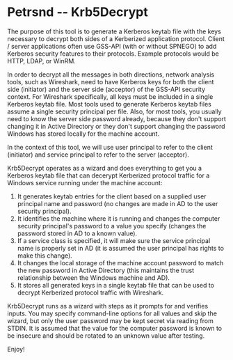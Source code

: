 ﻿# Petrsnd -- Krb5Decrypt

The purpose of this tool is to generate a Kerberos keytab file with the keys
necessary to decrypt both sides of a Kerberized application protocol. Client /
server applications often use GSS-API (with or without SPNEGO) to add Kerberos
security features to their protocols. Example protocols would be HTTP, LDAP,
or WinRM.

In order to decrypt all the messages in both directions, network analysis
tools, such as Wireshark, need to have Kerberos keys for both the client side
(initiator) and the server side (acceptor) of the GSS-API security context.
For Wireshark specifically, all keys must be included in a single Kerberos
keytab file. Most tools used to generate Kerberos keytab files assume a single
security principal per file. Also, for most tools, you usually need to know
the server side password already, because they don't support changing it in
Active Directory or they don't support changing the password Windows has
stored locally for the machine account.

In the context of this tool, we will use user principal to refer to the client
(initiator) and service principal to refer to the server (acceptor).

Krb5Decrypt operates as a wizard and does everything to get you a Kerberos
keytab file that can decerypt Kerberized protocol traffic for a Windows
service running under the machine account:

  1. It generates keytab entries for the client based on a supplied user
     principal name and password (no changes are made in AD to the user
     security principal).
  2. It identifies the machine where it is running and changes the computer
     security principal's password to a value you specify (changes the
     password stored in AD to a known value).
  3. If a service class is specified, it will make sure the service principal
     name is properly set in AD (it is assumed the user principal has rights
     to make this change).
  4. It changes the local storage of the machine account password to match the
     new password in Active Directory (this maintains the trust relationship
     between the Windows machine and AD).
  5. It stores all generated keys in a single keytab file that can be used to
     decrypt Kerberized protocol traffic with Wireshark.

Krb5Decrypt runs as a wizard with steps as it prompts for and verifies inputs.
You may specify command-line options for all values and skip the wizard, but
only the user password may be kept secret via reading from STDIN. It is
assumed that the value for the computer password is known to be insecure and
should be rotated to an unknown value after testing.

Enjoy!
